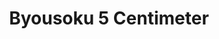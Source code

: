 --- 
title: "Byousoku 5 Centimeter"
publishdate: "2019-8-24T16:48:46+02:00"
src: "https://365manga.net/manga/byousoku-5-centimeter"
image: "https://data.365manga.net/images/thumbnails/6418-byousoku-5-centimeter.jpg"
description: "A tale of two people, Tono Takaki and Shinohara Akari, who were close friends but gradually grow farther and farther apart as time moves on. They become separated because of their families yet continue to exchange contact in the form of letters. Yet as time continues to trudge on, their contact with one another begins to cease. Years pass and the rift between them grows ever larger. However, Takaki remembers…"
---
